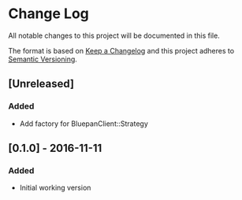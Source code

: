 # Change Log
All notable changes to this project will be documented in this file.

The format is based on [Keep a Changelog](http://keepachangelog.com/)
and this project adheres to [Semantic Versioning](http://semver.org/).

## [Unreleased]
### Added
- Add factory for BluepanClient::Strategy

## [0.1.0] - 2016-11-11
### Added
- Initial working version
